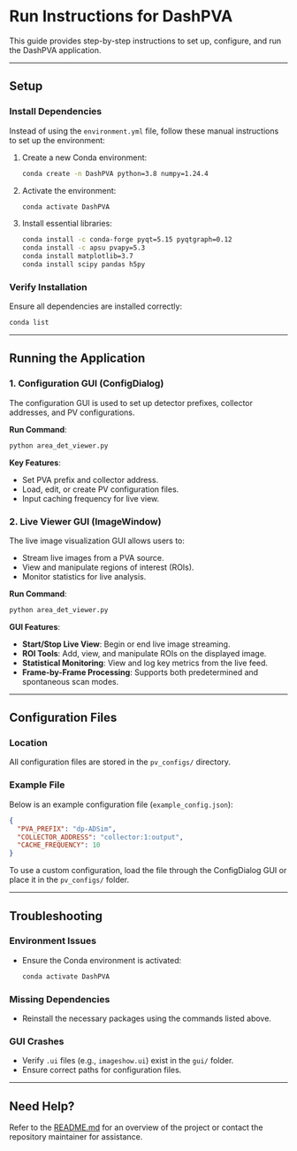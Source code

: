 # Run Instructions for DashPVA

This guide provides step-by-step instructions to set up, configure, and run the DashPVA application.

---

## Setup

### Install Dependencies
Instead of using the `environment.yml` file, follow these manual instructions to set up the environment:

1. Create a new Conda environment:
   ```bash
   conda create -n DashPVA python=3.8 numpy=1.24.4
   ```
2. Activate the environment:
   ```bash
   conda activate DashPVA
   ```
3. Install essential libraries:
   ```bash
   conda install -c conda-forge pyqt=5.15 pyqtgraph=0.12
   conda install -c apsu pvapy=5.3
   conda install matplotlib=3.7
   conda install scipy pandas h5py
   ```

### Verify Installation
Ensure all dependencies are installed correctly:
```bash
conda list
```

---

## Running the Application

### 1. Configuration GUI (ConfigDialog)
The configuration GUI is used to set up detector prefixes, collector addresses, and PV configurations.

**Run Command**:
```bash
python area_det_viewer.py
```

**Key Features**:
- Set PVA prefix and collector address.
- Load, edit, or create PV configuration files.
- Input caching frequency for live view.

### 2. Live Viewer GUI (ImageWindow)
The live image visualization GUI allows users to:
- Stream live images from a PVA source.
- View and manipulate regions of interest (ROIs).
- Monitor statistics for live analysis.

**Run Command**:
```bash
python area_det_viewer.py
```

**GUI Features**:
- **Start/Stop Live View**: Begin or end live image streaming.
- **ROI Tools**: Add, view, and manipulate ROIs on the displayed image.
- **Statistical Monitoring**: View and log key metrics from the live feed.
- **Frame-by-Frame Processing**: Supports both predetermined and spontaneous scan modes.

---

## Configuration Files

### Location
All configuration files are stored in the `pv_configs/` directory.

### Example File
Below is an example configuration file (`example_config.json`):
```json
{
  "PVA_PREFIX": "dp-ADSim",
  "COLLECTOR_ADDRESS": "collector:1:output",
  "CACHE_FREQUENCY": 10
}
```

To use a custom configuration, load the file through the ConfigDialog GUI or place it in the `pv_configs/` folder.

---

## Troubleshooting

### Environment Issues
- Ensure the Conda environment is activated:
  ```bash
  conda activate DashPVA
  ```

### Missing Dependencies
- Reinstall the necessary packages using the commands listed above.

### GUI Crashes
- Verify `.ui` files (e.g., `imageshow.ui`) exist in the `gui/` folder.
- Ensure correct paths for configuration files.

---

## Need Help?
Refer to the [README.md](README.md) for an overview of the project or contact the repository maintainer for assistance.

